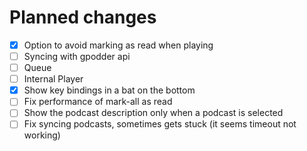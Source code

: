 # Planned changes

- [x] Option to avoid marking as read when playing
- [ ] Syncing with gpodder api
- [ ] Queue
- [ ] Internal Player
- [x] Show key bindings in a bat on the bottom
- [ ] Fix performance of mark-all as read
- [ ] Show the podcast description only when a podcast is selected
- [ ] Fix syncing podcasts, sometimes gets stuck (it seems timeout not working)